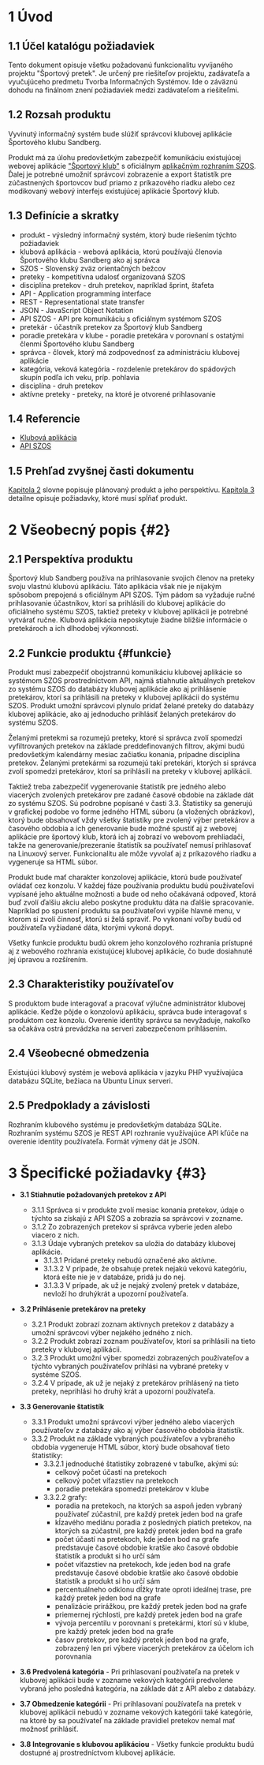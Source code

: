 # 1 Úvod

## 1.1 Účel katalógu požiadaviek

Tento dokument opisuje všetku požadovanú funkcionalitu vyvíjaného projektu "Športový pretek". Je určený pre riešiteľov
projektu, zadávateľa a vyučujúceho predmetu Tvorba Informačných Systémov. Ide o záväznú dohodu na finálnom znení
požiadaviek medzi zadávateľom a riešiteľmi.

## 1.2 Rozsah produktu

Vyvinutý informačný systém bude slúžiť správcovi klubovej aplikácie Športového klubu Sandberg.

Produkt má za úlohu predovšetkým zabezpečiť komunikáciu existujúcej webovej aplikácie ["Športový klub"][KA] s
oficiálnym [aplikačným rozhraním SZOS][API SZOS]. Ďalej je potrebné umožniť správcovi zobrazenie a export štatistík pre
zúčastnených športovcov buď priamo z príkazového riadku alebo cez modikovaný webový interfejs existujúcej aplikácie
Športový klub.

## 1.3 Definície a skratky

- produkt - výsledný informačný systém, ktorý bude riešením týchto požiadaviek
- klubová aplikácia - webová aplikácia, ktorú používajú členovia Športového klubu Sandberg ako aj správca
- SZOS - Slovenský zväz orientačných bežcov
- preteky - kompetitívna udalosť organizovaná SZOS
- disciplína pretekov - druh pretekov, napríklad šprint, štafeta
- API - Application programming interface
- REST - Representational state transfer
- JSON - JavaScript Object Notation
- API SZOS - API pre komunikáciu s oficiálnym systémom SZOS
- pretekár - účastník pretekov za Športový klub Sandberg
- poradie pretekára v klube - poradie pretekára v porovnaní s ostatými členmi Športového klubu Sandberg
- správca - človek, ktorý má zodpovednosť za administráciu klubovej aplikácie
- kategória, veková kategória - rozdelenie pretekárov do spádových skupín podľa ich veku, príp. pohlavia
- disciplína - druh pretekov
- aktívne preteky - preteky, na ktoré je otvorené prihlasovanie

## 1.4 Referencie

[KA]: https://github.com/TIS2017/SportovyKlub "Klubová aplikácia"

[API SZOS]: https://is.orienteering.sk/api "API SZOS"

- [Klubová aplikácia][KA]
- [API SZOS][API SZOS]

## 1.5 Prehľad zvyšnej časti dokumentu

[Kapitola 2](#2) slovne popisuje plánovaný produkt a jeho perspektívu. [Kapitola 3](#3) detailne opisuje požiadavky,
ktoré musí spĺňať produkt.

# 2 Všeobecný popis {#2}

## 2.1 Perspektíva produktu

Športový klub Sandberg používa na prihlasovanie svojich členov na preteky svoju vlastnú klubovú aplikáciu. Táto
aplikácia však nie je nijakým spôsobom prepojená s oficiálnym API SZOS. Tým pádom sa vyžaduje ručné prihlasovanie
účastníkov, ktorí sa prihlásili do klubovej aplikácie do oficiálneho systému SZOS, taktiež preteky v klubovej aplikácii
je potrebné vytvárať ručne. Klubová aplikácia neposkytuje žiadne bližšie informácie o pretekároch a ich dlhodobej
výkonnosti.

## 2.2 Funkcie produktu {#funkcie}

Produkt musí zabezpečiť obojstrannú komunikáciu klubovej aplikácie so systémom SZOS prostredníctvom API, najmä
stiahnutie aktuálnych pretekov zo systému SZOS do databázy klubovej aplikácie ako aj prihlásenie pretekárov, ktorí sa
prihlásili na preteky v klubovej aplikácii do systému SZOS. Produkt umožní správcovi plynulo pridať želané preteky do
databázy klubovej aplikácie, ako aj jednoducho prihlásiť želaných pretekárov do systému SZOS.

Želanými pretekmi sa rozumejú preteky, ktoré si správca zvolí spomedzi vyfiltrovaných pretekov na základe
preddefinovaných filtrov, akými budú predovšetkým kalendárny mesiac začiatku konania, prípadne disciplína pretekov.
Želanými pretekármi sa rozumejú takí pretekári, ktorých si správca zvolí spomedzi pretekárov, ktorí sa prihlásili na
preteky v klubovej aplikácii.

Taktiež treba zabezpečiť vygenerovanie štatistík pre jedného alebo viacerých zvolených pretekárov pre zadané časové
obdobie na základe dát zo systému SZOS. Sú podrobne popísané v časti 3.3. Štatistiky sa generujú v grafickej podobe
vo forme jedného HTML súboru (a vložených obrázkov), ktorý bude obsahovať vždy všetky štatistiky pre zvolený výber
pretekárov a časového obdobia a ich generovanie bude možné spustiť aj z webovej aplikácie pre športový klub, ktorá ich
aj zobrazí vo webovom prehliadači, takže na generovanie/prezeranie štatistík sa používateľ nemusí prihlasovať na
Linuxový server. Funkcionalitu ale môže vyvolať aj z príkazového riadku a vygeneruje sa HTML súbor.

Produkt bude mať charakter konzolovej aplikácie, ktorú bude používateľ ovládať cez konzolu. V každej fáze používania
produktu budú používateľovi vypísané jeho aktuálne možnosti a bude od neho očakávaná odpoveď, ktorá buď zvolí ďalšiu
akciu alebo poskytne produktu dáta na ďalšie spracovanie. Napríklad po spustení produktu sa používateľovi vypíše hlavné
menu, v ktorom si zvolí činnosť, ktorú si želá spraviť. Po vykonaní voľby budú od používateľa vyžiadané dáta, ktorými
vykoná dopyt.

Všetky funkcie produktu budú okrem jeho konzolového rozhrania prístupné aj z webového rozhrania existujúcej klubovej
aplikácie, čo bude dosiahnuté jej úpravou a rozšírením.

## 2.3 Charakteristiky používateľov

S produktom bude interagovať a pracovať výlučne administrátor klubovej aplikácie. Keďže pôjde o konzolovú aplikáciu,
správca bude interagovať s produktom cez konzolu. Overenie identity správcu sa nevyžaduje, nakoľko sa očakáva ostrá
prevádzka na serveri zabezpečenom prihlásením.

## 2.4 Všeobecné obmedzenia

Existujúci klubový systém je webová aplikácia v jazyku PHP využívajúca databázu SQLite, bežiaca na Ubuntu Linux serveri.

## 2.5 Predpoklady a závislosti

Rozhraním klubového systému je predovšetkým databáza SQLite. Rozhraním systému SZOS je REST API rozhranie využívajúce
API kľúče na overenie identity používateľa. Formát výmeny dát je JSON.

# 3 Špecifické požiadavky {#3}

- **3.1 Stiahnutie požadovaných pretekov z API**
    + 3.1.1 Správca si v produkte zvolí mesiac konania pretekov, údaje o týchto sa získajú z API SZOS a zobrazia sa
      správcovi v zozname.
    + 3.1.2 Zo zobrazených pretekov si správca vyberie jeden alebo viacero z nich.
    + 3.1.3 Údaje vybraných pretekov sa uložia do databázy klubovej aplikácie.
        + 3.1.3.1 Pridané preteky nebudú označené ako aktívne.
        + 3.1.3.2 V prípade, že obsahuje pretek nejakú vekovú kategóriu, ktorá ešte nie je v databáze, pridá ju do nej.
        + 3.1.3.3 V prípade, ak už je nejaký zvolený pretek v databáze, nevloží ho druhýkrát a upozorní používateľa.

- **3.2 Prihlásenie pretekárov na preteky**
    + 3.2.1 Produkt zobrazí zoznam aktívnych pretekov z databázy a umožní správcovi výber nejakého jedného z nich.
    + 3.2.2 Produkt zobrazí zoznam používateľov, ktorí sa prihlásili na tieto preteky v klubovej aplikácii.
    + 3.2.3 Produkt umožní výber spomedzi zobrazených používateľov a týchto vybraných používateľov prihlási na vybrané
      preteky v systéme SZOS.
    + 3.2.4 V prípade, ak už je nejaký z pretekárov prihlásený na tieto preteky, neprihlási ho druhý krát a upozorní
      používateľa.

- **3.3 Generovanie štatistík**
    + 3.3.1 Produkt umožní správcovi výber jedného alebo viacerých používateľov z databázy ako aj výber časového obdobia
      štatistík.
    + 3.3.2 Produkt na základe vybraných používateľov a vybraného obdobia vygeneruje HTML súbor, ktorý bude obsahovať
      tieto štatistiky:
        + 3.3.2.1 jednoduché štatistiky zobrazené v tabuľke, akými sú:
            + celkový počet účastí na pretekoch
            + celkový počet víťazstiev na pretekoch
            + poradie pretekára spomedzi pretekárov v klube
        + 3.3.2.2 grafy:
            + poradia na pretekoch, na ktorých sa aspoň jeden vybraný používateľ zúčastnil, pre každý pretek jeden bod
              na grafe
            + kĺzavého mediánu poradia z posledných piatich pretekov, na ktorých sa zúčastnil, pre každý pretek jeden
              bod na grafe
            + počet účastí na pretekoch, kde jeden bod na grafe predstavuje časové obdobie kratšie ako časové obdobie
              štatistík a produkt si ho určí sám
            + počet víťazstiev na pretekoch, kde jeden bod na grafe predstavuje časové obdobie kratšie ako časové
              obdobie štatistík a produkt si ho určí sám
            + percentuálneho odklonu dĺžky trate oproti ideálnej trase, pre každý pretek jeden bod na grafe
            + penalizácie prirážkou, pre každý pretek jeden bod na grafe
            + priemernej rýchlosti, pre každý pretek jeden bod na grafe
            + vývoja percentilu v porovnaní s pretekármi, ktorí sú v klube, pre každý pretek jeden bod na grafe
            + časov pretekov, pre každý pretek jeden bod na grafe, zobrazený len pri výbere viacerých pretekárov za
              účelom ich porovnania

- **3.6 Predvolená kategória** - Pri prihlasovaní používateľa na pretek v klubovej aplikácii bude v zozname vekových
  kategórii predvolene vybraná jeho posledná kategória, na základe dát z API alebo z databázy.

- **3.7 Obmedzenie kategórii** - Pri prihlasovaní používateľa na pretek v klubovej aplikácii nebudú v zozname vekových
  kategórii také kategórie, na ktoré by sa používateľ na základe pravidiel pretekov nemal mať možnosť prihlásiť.

- **3.8 Integrovanie s klubovou aplikáciou** - Všetky funkcie produktu budú dostupné aj prostredníctvom klubovej
  aplikácie.
